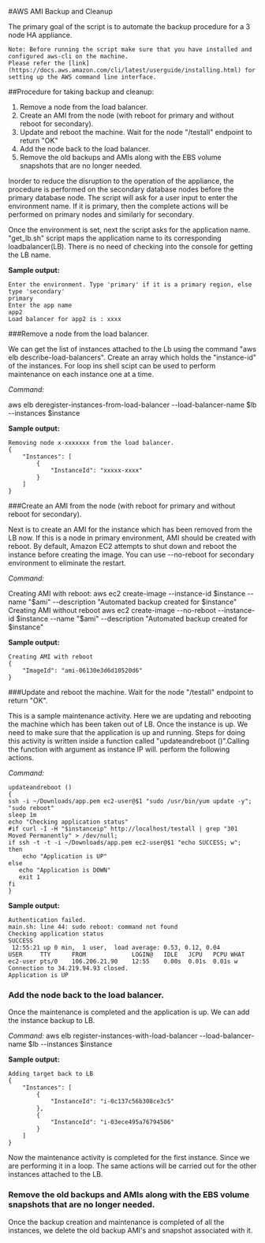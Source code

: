 #AWS AMI Backup and Cleanup

The primary goal of the script is to automate the backup procedure for a 3 node HA appliance.
```
Note: Before running the script make sure that you have installed and configured aws-cli on the machine.
Please refer the [link] (https://docs.aws.amazon.com/cli/latest/userguide/installing.html) for setting up the AWS command line interface.
```

##Procedure for taking backup and cleanup:

1) Remove a node from the load balancer.
2) Create an AMI from the node (with reboot for primary and without reboot for secondary).
3) Update and reboot the machine. Wait for the node "/testall" endpoint to return "OK"
4) Add the node back to the load balancer.
5) Remove the old backups and AMIs along with the EBS volume snapshots that are no longer needed.


Inorder to reduce the disruption to the operation of the appliance, the procedure is performed on the secondary database nodes before the primary database node. The script will ask for a user input to enter the environment name. If it is primary, then the complete actions will be performed on primary nodes and similarly for secondary.

Once the environment is set, next the script asks for the application name. "get_lb.sh" script maps the application name to its corresponding loadbalancer(LB). There is no need of checking into the console for getting the LB name.

**Sample output:**
```
Enter the environment. Type 'primary' if it is a primary region, else type 'secondary'
primary
Enter the app name
app2
Load balancer for app2 is : xxxx
```

###Remove a node from the load balancer.

We can get the list of instances attached to the Lb using the command "aws elb describe-load-balancers". Create an array which holds the "instance-id" of the instances. For loop ins shell scipt can be used to perform maintenance on each instance one at a time. 

*Command:*

aws elb deregister-instances-from-load-balancer --load-balancer-name $lb --instances $instance

**Sample output:**
```
Removing node x-xxxxxxx from the load balancer.
{
    "Instances": [
        {
            "InstanceId": "xxxxx-xxxx"
        }
    ]
}
```

###Create an AMI from the node (with reboot for primary and without reboot for secondary).

Next is to create an AMI for the instance which has been removed from the LB now. If this is a node in primary environment, AMI should be created with reboot. By default, Amazon EC2 attempts to shut down and reboot the instance before creating the image. You can use --no-reboot for secondary environment to eliminate the restart.

*Command:*

Creating AMI with reboot:
   aws ec2 create-image --instance-id $instance --name "$ami" --description "Automated backup created for $instance"
Creating AMI without reboot
   aws ec2 create-image --no-reboot --instance-id $instance --name "$ami" --description "Automated backup created for $instance"

**Sample output:**
```
Creating AMI with reboot
{
    "ImageId": "ami-06130e3d6d10520d6"
}
```

###Update and reboot the machine. Wait for the node "/testall" endpoint to return "OK".

This is a sample maintenance activity. Here we are updating and rebooting the machine which has been taken out of LB. Once the instance is up. We need to make sure that the application is up and running. Steps for doing this activity is written inside a function called "updateandreboot ()".Calling the function with argument as instance IP will. perform the following actions.

*Command:*
```
updateandreboot ()
{
ssh -i ~/Downloads/app.pem ec2-user@$1 "sudo /usr/bin/yum update -y"; "sudo reboot"
sleep 1m
echo "Checking application status"
#if curl -I -H "$instanceip" http://localhost/testall | grep "301 Moved Permanently" > /dev/null;
if ssh -t -t -i ~/Downloads/app.pem ec2-user@$1 "echo SUCCESS; w"; 
then 
	echo "Application is UP"
else
   echo "Application is DOWN"
   exit 1
fi
}
```

**Sample output:**
```
Authentication failed.
main.sh: line 44: sudo reboot: command not found
Checking application status
SUCCESS
 12:55:21 up 0 min,  1 user,  load average: 0.53, 0.12, 0.04
USER     TTY      FROM             LOGIN@   IDLE   JCPU   PCPU WHAT
ec2-user pts/0    106.206.21.90    12:55    0.00s  0.01s  0.01s w
Connection to 34.219.94.93 closed.
Application is UP
```
### Add the node back to the load balancer.

Once the maintenance is completed and the application is up. We can add the instance backup to LB.

*Command:* 
aws elb register-instances-with-load-balancer --load-balancer-name $lb --instances $instance

**Sample output:**
```
Adding target back to LB
{
    "Instances": [
        {
            "InstanceId": "i-0c137c56b308ce3c5"
        },
        {
            "InstanceId": "i-03ece495a76794506"
        }
    ]
}
```

Now the maintenance activity is completed for the first instance. Since we are performing it in a loop. The same actions will be carried out for the other instances attached to the LB.

### Remove the old backups and AMIs along with the EBS volume snapshots that are no longer needed.

Once the backup creation and maintenance is completed of all the instances, we delete the old backup AMI's and snapshot associated with it. 